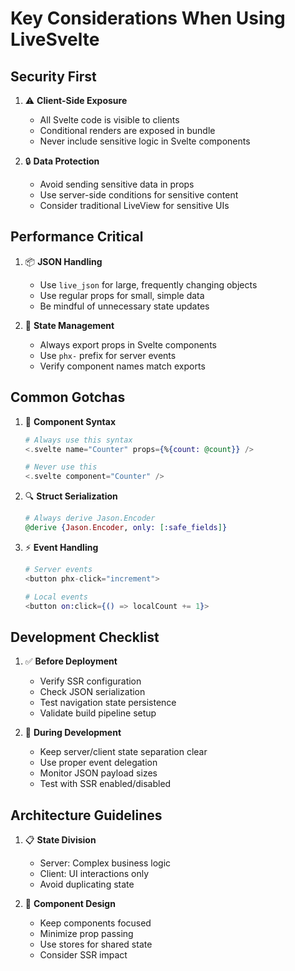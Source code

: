# Key Considerations When Using LiveSvelte

## Security First
1. ⚠️ **Client-Side Exposure**
   - All Svelte code is visible to clients
   - Conditional renders are exposed in bundle
   - Never include sensitive logic in Svelte components

2. 🔒 **Data Protection**
   - Avoid sending sensitive data in props
   - Use server-side conditions for sensitive content
   - Consider traditional LiveView for sensitive UIs

## Performance Critical
1. 📦 **JSON Handling**
   - Use `live_json` for large, frequently changing objects
   - Use regular props for small, simple data
   - Be mindful of unnecessary state updates

2. 🔄 **State Management**
   - Always export props in Svelte components
   - Use `phx-` prefix for server events
   - Verify component names match exports

## Common Gotchas
1. 🚫 **Component Syntax**
   ```elixir
   # Always use this syntax
   <.svelte name="Counter" props={%{count: @count}} />
   
   # Never use this
   <.svelte component="Counter" />
   ```

2. 🔍 **Struct Serialization**
   ```elixir
   # Always derive Jason.Encoder
   @derive {Jason.Encoder, only: [:safe_fields]}
   ```

3. ⚡ **Event Handling**
   ```elixir
   # Server events
   <button phx-click="increment">
   
   # Local events
   <button on:click={() => localCount += 1}>
   ```

## Development Checklist
1. ✅ **Before Deployment**
   - Verify SSR configuration
   - Check JSON serialization
   - Test navigation state persistence
   - Validate build pipeline setup

2. 🔄 **During Development**
   - Keep server/client state separation clear
   - Use proper event delegation
   - Monitor JSON payload sizes
   - Test with SSR enabled/disabled

## Architecture Guidelines
1. 📋 **State Division**
   - Server: Complex business logic
   - Client: UI interactions only
   - Avoid duplicating state

2. 🎯 **Component Design**
   - Keep components focused
   - Minimize prop passing
   - Use stores for shared state
   - Consider SSR impact
